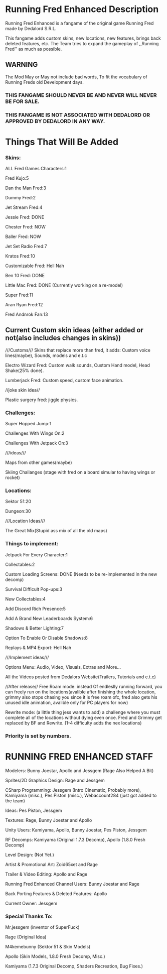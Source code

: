 # Running Fred Enhanced Description
Running Fred Enhanced is a fangame of the original game Running Fred made by Dedalord S.R.L.

This fangame adds custom skins, new locations, new features, brings back deleted features, etc. The Team tries to expand the gameplay of ,,Running Fred'' as much as possible. 

## WARNING 
The Mod May or May not include bad words, To fit the vocabulary of Running Freds old Development days. 

### THIS FANGAME SHOULD NEVER BE AND NEVER WILL NEVER BE FOR SALE.
### THIS FANGAME IS NOT ASSOCIATED WITH DEDALORD OR APPROVED BY DEDALORD IN ANY WAY.

# Things That Will Be Added
### Skins:

ALL Fred Games Characters:1

Fred Kujo:5

Dan the Man Fred:3

Dummy Fred:2

Jet Stream Fred:4

Jessie Fred: DONE

Chester Fred: NOW

Baller Fred: NOW

Jet Set Radio Fred:7

Kratos Fred:10 

Customizable Fred: Hell Nah

Ben 10 Fred: DONE

Little Mac Fred: DONE (Currently working on a re-model)

Super Fred:11

Aran Ryan Fred:12

Fred Andnrok Fan:13

## Current Custom skin ideas (either added or not(also includes changes in skins))

///Customs/// Skins that replace more than fred, it adds: Custom voice lines(maybe), Sounds, models and e.t.c

Electro Wizard Fred: Custom walk sounds, Custom Hand model, Head Shake(25% done).

Lumberjack Fred: Custom speed, custom face animation.

//joke skin idea//

Plastic surgery fred: jiggle physics.


### Challenges:
Super Hopped Jump:1

Challenges With Wings On:2

Challenges With Jetpack On:3

///ideas///

Maps from other games(maybe)

Skiing Challanges (stage with fred on a board simular to having wings or rocket)


### Locations:

Sektor 51:20

Dungeon:30

///Location Ideas///

The Great Mix(Stupid ass mix of all the old maps)

### Things to implement:

Jetpack For Every Character:1

Collectables:2

Custom Loading Screens: DONE (Needs to be re-implemented in the new decomp)

Survival Difficult Pop-ups:3

New Collectables:4

Add Discord Rich Presence:5

Add A Brand New Leaderboards System:6

Shadows & Better Lighting:7

Option To Enable Or Disable Shadows:8

Replays & MP4 Export: Hell Nah

///Implement ideas///

Options Menu: Audio, Video, Visuals, Extras and More...

All the Videos posted from Dedalors Website(Trailers, Tutorials and e.t.c)

//After release//
Free Roam mode: instead Of endleslly running forward, you can freely run on the locations(avalible after finishing the whole location, grimmy also stops chasing you since it is free roam ofc, fred also gets his unused idle animation, avalible only for PC players for now)

Rewrite mode: (a little thing jess wants to add) a challenge where you must complete all of the locations without dying even once. Fred and Grimmy get replaced by BF and Rewrite. (1-4 difficulty adds the nex locations)

### Priority is set by numbers.

# RUNNING FRED ENHANCED STAFF

 Modelers: Bunny Joestar, Apollo and Jessgem (Rage Also Helped A Bit)

 Sprites/2D Graphics Design: Rage and Jessgem

 CSharp Programming: Jessgem (Intro Cinematic, Probably more), Kamiyama (misc.), Pes Piston (misc.), Webaccount284 (just got added to the team)

 Ideas: Pes Piston, Jessgem

 Textures: Rage, Bunny Joestar and Apollo

 Unity Users: Kamiyama, Apollo, Bunny Joestar, Pes Piston, Jessgem 

 RF Decomps: Kamiyama (Original 1.7.3 Decomp), Apollo (1.8.0 Fresh Decomp)

 Level Design: (Not Yet.)

 Artist & Promotional Art: Zoid65xet and Rage
 
 Trailer & Video Editing: Apollo and Rage
 
 Running Fred Enhanced Channel Users: Bunny Joestar and Rage

 Back Porting Features & Deleted Features: Apollo

 Current Owner: Jessgem

### Special Thanks To: 

Mr.jessgem (inventor of SuperFuck)

Rage (Original Idea) 

M4kemebunny (Sektor 51 & Skin Models) 

Apollo (Skin Models, 1.8.0 Fresh Decomp, Misc.) 

Kamiyama (1.7.3 Original Decomp, Shaders Recreation, Bug Fixes.)
